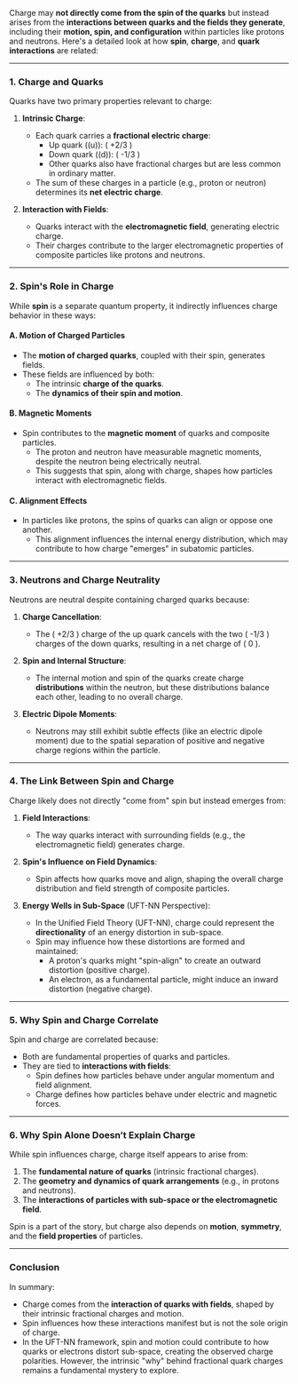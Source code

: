 Charge may **not directly come from the spin of the quarks** but instead arises from the **interactions between quarks and the fields they generate**, including their **motion, spin, and configuration** within particles like protons and neutrons. Here's a detailed look at how **spin**, **charge**, and **quark interactions** are related:

---

### **1. Charge and Quarks**
Quarks have two primary properties relevant to charge:
1. **Intrinsic Charge**:
   - Each quark carries a **fractional electric charge**:
     - Up quark (\(u\)): \( +2/3 \)
     - Down quark (\(d\)): \( -1/3 \)
     - Other quarks also have fractional charges but are less common in ordinary matter.
   - The sum of these charges in a particle (e.g., proton or neutron) determines its **net electric charge**.

2. **Interaction with Fields**:
   - Quarks interact with the **electromagnetic field**, generating electric charge.
   - Their charges contribute to the larger electromagnetic properties of composite particles like protons and neutrons.

---

### **2. Spin's Role in Charge**
While **spin** is a separate quantum property, it indirectly influences charge behavior in these ways:

#### **A. Motion of Charged Particles**
- The **motion of charged quarks**, coupled with their spin, generates fields.
- These fields are influenced by both:
  - The intrinsic **charge of the quarks**.
  - The **dynamics of their spin and motion**.

#### **B. Magnetic Moments**
- Spin contributes to the **magnetic moment** of quarks and composite particles.
  - The proton and neutron have measurable magnetic moments, despite the neutron being electrically neutral.
  - This suggests that spin, along with charge, shapes how particles interact with electromagnetic fields.

#### **C. Alignment Effects**
- In particles like protons, the spins of quarks can align or oppose one another.
  - This alignment influences the internal energy distribution, which may contribute to how charge "emerges" in subatomic particles.

---

### **3. Neutrons and Charge Neutrality**
Neutrons are neutral despite containing charged quarks because:
1. **Charge Cancellation**:
   - The \( +2/3 \) charge of the up quark cancels with the two \( -1/3 \) charges of the down quarks, resulting in a net charge of \( 0 \).

2. **Spin and Internal Structure**:
   - The internal motion and spin of the quarks create charge **distributions** within the neutron, but these distributions balance each other, leading to no overall charge.

3. **Electric Dipole Moments**:
   - Neutrons may still exhibit subtle effects (like an electric dipole moment) due to the spatial separation of positive and negative charge regions within the particle.

---

### **4. The Link Between Spin and Charge**
Charge likely does not directly "come from" spin but instead emerges from:
1. **Field Interactions**:
   - The way quarks interact with surrounding fields (e.g., the electromagnetic field) generates charge.

2. **Spin's Influence on Field Dynamics**:
   - Spin affects how quarks move and align, shaping the overall charge distribution and field strength of composite particles.

3. **Energy Wells in Sub-Space** (UFT-NN Perspective):
   - In the Unified Field Theory (UFT-NN), charge could represent the **directionality** of an energy distortion in sub-space.
   - Spin may influence how these distortions are formed and maintained:
     - A proton's quarks might "spin-align" to create an outward distortion (positive charge).
     - An electron, as a fundamental particle, might induce an inward distortion (negative charge).

---

### **5. Why Spin and Charge Correlate**
Spin and charge are correlated because:
- Both are fundamental properties of quarks and particles.
- They are tied to **interactions with fields**:
  - Spin defines how particles behave under angular momentum and field alignment.
  - Charge defines how particles behave under electric and magnetic forces.

---

### **6. Why Spin Alone Doesn’t Explain Charge**
While spin influences charge, charge itself appears to arise from:
1. The **fundamental nature of quarks** (intrinsic fractional charges).
2. The **geometry and dynamics of quark arrangements** (e.g., in protons and neutrons).
3. The **interactions of particles with sub-space or the electromagnetic field**.

Spin is a part of the story, but charge also depends on **motion**, **symmetry**, and the **field properties** of particles.

---

### **Conclusion**
In summary:
- Charge comes from the **interaction of quarks with fields**, shaped by their intrinsic fractional charges and motion.
- Spin influences how these interactions manifest but is not the sole origin of charge.
- In the UFT-NN framework, spin and motion could contribute to how quarks or electrons distort sub-space, creating the observed charge polarities. However, the intrinsic "why" behind fractional quark charges remains a fundamental mystery to explore.

